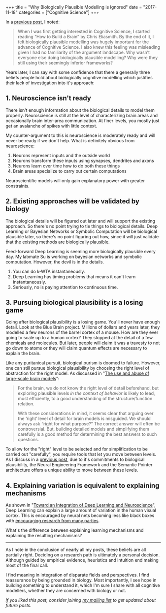 +++
title = "Why Biologically Plausible Modelling is Ignored"
date = "2017-11-18"
categories = ["Cognitive Science"]
+++

In a [previous post](https://seanny123.github.io/post/2017-05-09-Book-Review-The-Entrepreneurial-State/), I noted:

>When I was first getting interested in Cognitive Science, I started reading “How to Build a Brain” by Chris Eliasmith. By the end of it, I felt biologically plausible modelling was hugely important for the advance of Cognitive Science. I also knew this feeling was misleading given I had no familiarity of the argument landscape. Why wasn’t everyone else doing biologically plausible modelling? Why were they still using their seemingly inferior frameworks?

Years later, I can say with some confidence that there a generally three beliefs people hold about biologically cognitive modelling which justifies their lack of investigation into it's approach:

## 1. Neuroscience isn't ready

There isn't enough information about the biological details to model them properly. Neuroscience is still at the level of characterizing brain areas and occasionally brain inter-area communication. At finer levels, you mostly just get an avalanche of spikes with little context.

My counter-argument to this is neuroscience is moderately ready and will never be ready if we don't help. What is definitely obvious from neuroscience:

1. Neurons represent inputs and the outside world
2. Neurons transform these inputs using synapses, dendrites and axons
3. Neurons learn over time how to do both these things
4. Brain areas specialize to carry out certain computations

Neuroscientific models will only gain explanatory power with greater constraints.

## 2. Existing approaches will be validated by biology

The biological details will be figured out later and will support the existing approach. So there's no point trying to tie things to biological details. Deep Learning or Bayesian Networks or Symbolic Computation will be biological plausible later, so there's no point figuring out how, since it will just validate that the existing methods are biologically plausible.

Feed-forward Deep Learning is seeming more biologically plausible every day. My labmate Su is working on bayesian networks and symbolic computation. However, the devil is in the details.

1. You can do k-WTA instantaneously.
2. Deep Learning has timing problems that means it can't learn instantaneously.
3. Seriously, no is paying attention to continuous time. 

## 3. Pursuing biological plausibility is a losing game

Going after biological plausibility is a losing game. You'll never have enough detail. Look at the Blue Brain project. Millions of dollars and years later, they modelled a few neurons of the barrel cortex of a mouse. How are they ever going to scale up to a human cortex? They stopped at the detail of a few chemicals and molecules. But later, people will claim it was a travesty to not go down to atoms or they will claim quantum effects are necessary to explain the brain.

Like any puritanical pursuit, biological purism is doomed to failure. However, one can still pursue biological plausibility by choosing the right level of abstraction for the right model. As discussed in "[The use and abuse of large-scale brain models](https://www.sciencedirect.com/science/article/pii/S095943881300189X)":

>For the brain, we do not know the right level of detail beforehand, but exploring plausible levels *in the context of behavior* is likely to lead, most efficiently, to a good understanding of the structure/function relation.
>
>With these considerations in mind, it seems clear that arguing over the ‘right’ level of detail for brain models is misguided. We should always ask “right for what purpose?” The correct answer will often be controversial. But, building detailed models and simplifying them carefully is a good method for determining the best answers to such questions.

To allow for the "right" level to be selected and for simplification to be carried out "carefully", you require tools that let you move between levels. As I discuss in a [previous post](https://seanny123.github.io/post/2017-01-09-Deep-Learning-is-almost-the-brain/), due to it's commitments to biological plausibility, the Neural Engineering Framework and the Semantic Pointer architecture offers a unique ability to move between these levels.

## 4. Explaining variation is equivalent to explaining mechanisms

As shown in "[Toward an Integration of Deep Learning and Neuroscience](https://www.frontiersin.org/articles/10.3389/fncom.2016.00094/full)", Deep Learning can explain a large amount of variation in the human visual cortex. This is encouraged by neural nets becoming less like black boxes with [encouraging research from many parties](https://twitter.com/voyageur_techno/status/866488636463697920).

What's the difference between explaining learning mechanisms and explaining the resulting mechanisms?

---

As I note in the conclusion of nearly all my posts, these beliefs are all partially right. Deciding on a research path is ultimately a personal decision. Although guided by empirical evidence, heuristics and intuition end making most of the final call.

I find meaning in integration of disparate fields and perspectives. I find reassurance by being grounded in biology. Most importantly, I see hope in building something to understand it, which I'm sure I share with all cognitive modellers, whether they are concerned with biology or not.

*If you liked this post, consider joining [my mailing list](http://eepurl.com/cOiPPD) to get updated about future posts.*
